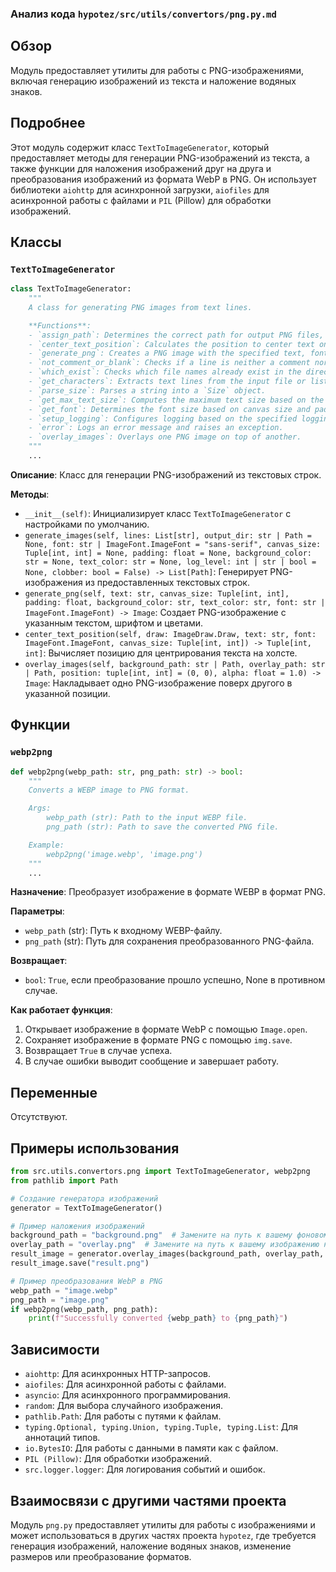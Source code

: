 ### Анализ кода `hypotez/src/utils/convertors/png.py.md`

## Обзор

Модуль предоставляет утилиты для работы с PNG-изображениями, включая генерацию изображений из текста и наложение водяных знаков.

## Подробнее

Этот модуль содержит класс `TextToImageGenerator`, который предоставляет методы для генерации PNG-изображений из текста, а также функции для наложения изображений друг на друга и преобразования изображений из формата WebP в PNG. Он использует библиотеки `aiohttp` для асинхронной загрузки, `aiofiles` для асинхронной работы с файлами и `PIL` (Pillow) для обработки изображений.

## Классы

### `TextToImageGenerator`

```python
class TextToImageGenerator:
    """
    A class for generating PNG images from text lines.

    **Functions**:
    - `assign_path`: Determines the correct path for output PNG files, creating the directory if necessary.
    - `center_text_position`: Calculates the position to center text on the canvas.
    - `generate_png`: Creates a PNG image with the specified text, font, colors, etc.
    - `not_comment_or_blank`: Checks if a line is neither a comment nor blank.
    - `which_exist`: Checks which file names already exist in the directory.
    - `get_characters`: Extracts text lines from the input file or list, filtering out comments and blank lines.
    - `parse_size`: Parses a string into a `Size` object.
    - `get_max_text_size`: Computes the maximum text size based on the font and text lines.
    - `get_font`: Determines the font size based on canvas size and padding.
    - `setup_logging`: Configures logging based on the specified logging level.
    - `error`: Logs an error message and raises an exception.
    - `overlay_images`: Overlays one PNG image on top of another.
    """
    ...
```

**Описание**:
Класс для генерации PNG-изображений из текстовых строк.

**Методы**:

*   `__init__(self)`: Инициализирует класс `TextToImageGenerator` с настройками по умолчанию.
*   `generate_images(self, lines: List[str], output_dir: str | Path = None, font: str | ImageFont.ImageFont = "sans-serif", canvas_size: Tuple[int, int] = None, padding: float = None, background_color: str = None, text_color: str = None, log_level: int | str | bool = None, clobber: bool = False) -> List[Path]`: Генерирует PNG-изображения из предоставленных текстовых строк.
*   `generate_png(self, text: str, canvas_size: Tuple[int, int], padding: float, background_color: str, text_color: str, font: str | ImageFont.ImageFont) -> Image`: Создает PNG-изображение с указанным текстом, шрифтом и цветами.
*   `center_text_position(self, draw: ImageDraw.Draw, text: str, font: ImageFont.ImageFont, canvas_size: Tuple[int, int]) -> Tuple[int, int]`: Вычисляет позицию для центрирования текста на холсте.
*   `overlay_images(self, background_path: str | Path, overlay_path: str | Path, position: tuple[int, int] = (0, 0), alpha: float = 1.0) -> Image`: Накладывает одно PNG-изображение поверх другого в указанной позиции.

## Функции

### `webp2png`

```python
def webp2png(webp_path: str, png_path: str) -> bool:
    """
    Converts a WEBP image to PNG format.

    Args:
        webp_path (str): Path to the input WEBP file.
        png_path (str): Path to save the converted PNG file.

    Example:
        webp2png('image.webp', 'image.png')
    """
    ...
```

**Назначение**:
Преобразует изображение в формате WEBP в формат PNG.

**Параметры**:

*   `webp_path` (str): Путь к входному WEBP-файлу.
*   `png_path` (str): Путь для сохранения преобразованного PNG-файла.

**Возвращает**:

*   `bool`: `True`, если преобразование прошло успешно, None в противном случае.

**Как работает функция**:

1.  Открывает изображение в формате WebP с помощью `Image.open`.
2.  Сохраняет изображение в формате PNG с помощью `img.save`.
3.  Возвращает `True` в случае успеха.
4.  В случае ошибки выводит сообщение и завершает работу.

## Переменные

Отсутствуют.

## Примеры использования

```python
from src.utils.convertors.png import TextToImageGenerator, webp2png
from pathlib import Path

# Создание генератора изображений
generator = TextToImageGenerator()

# Пример наложения изображений
background_path = "background.png"  # Замените на путь к вашему фоновому изображению
overlay_path = "overlay.png"  # Замените на путь к вашему изображению наложения
result_image = generator.overlay_images(background_path, overlay_path, position=(50, 50), alpha=0.8)
result_image.save("result.png")

# Пример преобразования WebP в PNG
webp_path = "image.webp"
png_path = "image.png"
if webp2png(webp_path, png_path):
    print(f"Successfully converted {webp_path} to {png_path}")
```

## Зависимости

*   `aiohttp`: Для асинхронных HTTP-запросов.
*   `aiofiles`: Для асинхронной работы с файлами.
*   `asyncio`: Для асинхронного программирования.
*   `random`: Для выбора случайного изображения.
*   `pathlib.Path`: Для работы с путями к файлам.
*   `typing.Optional, typing.Union, typing.Tuple, typing.List`: Для аннотаций типов.
*   `io.BytesIO`: Для работы с данными в памяти как с файлом.
*   `PIL (Pillow)`: Для обработки изображений.
*   `src.logger.logger`: Для логирования событий и ошибок.

## Взаимосвязи с другими частями проекта

Модуль `png.py` предоставляет утилиты для работы с изображениями и может использоваться в других частях проекта `hypotez`, где требуется генерация изображений, наложение водяных знаков, изменение размеров или преобразование форматов.